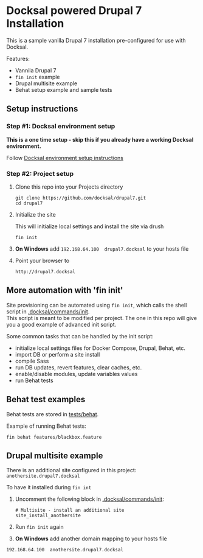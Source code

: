 # Docksal powered Drupal 7 Installation

This is a sample vanilla Drupal 7 installation pre-configured for use with Docksal.  

Features:

- Vannila Drupal 7
- `fin init` example
- Drupal multisite example
- Behat setup example and sample tests

## Setup instructions

### Step #1: Docksal environment setup

**This is a one time setup - skip this if you already have a working Docksal environment.**  

Follow [Docksal environment setup instructions](https://github.com/docksal/docksal/blob/develop/docs/env-setup.md)
   
### Step #2: Project setup

1. Clone this repo into your Projects directory

    ```
    git clone https://github.com/docksal/drupal7.git
    cd drupal7
    ```

2. Initialize the site

    This will initialize local settings and install the site via drush

    ```
    fin init
    ```

3. **On Windows** add `192.168.64.100  drupal7.docksal` to your hosts file

4. Point your browser to

    ```
    http://drupal7.docksal
    ```


## More automation with 'fin init'

Site provisioning can be automated using `fin init`, which calls the shell script in [.docksal/commands/init](.docksal/commands/init).  
This script is meant to be modified per project. The one in this repo will give you a good example of advanced init script.

Some common tasks that can be handled by the init script:

- initialize local settings files for Docker Compose, Drupal, Behat, etc.
- import DB or perform a site install
- compile Sass
- run DB updates, revert features, clear caches, etc.
- enable/disable modules, update variables values
- run Behat tests


## Behat test examples

Behat tests are stored in [tests/behat](tests/behat).  

Example of running Behat tests: 

```
fin behat features/blackbox.feature
```


## Drupal multisite example

There is an additional site configured in this project: `anothersite.drupal7.docksal`

To have it installed during `fin int` 

1. Uncomment the following block in [.docksal/commands/init](.docksal/commands/init):

    ```
    # Multisite - install an additional site
    site_install_anothersite
    ```

2. Run `fin init` again
3. **On Windows** add another domain mapping to your hosts file 

```
192.168.64.100	anothersite.drupal7.docksal
```
